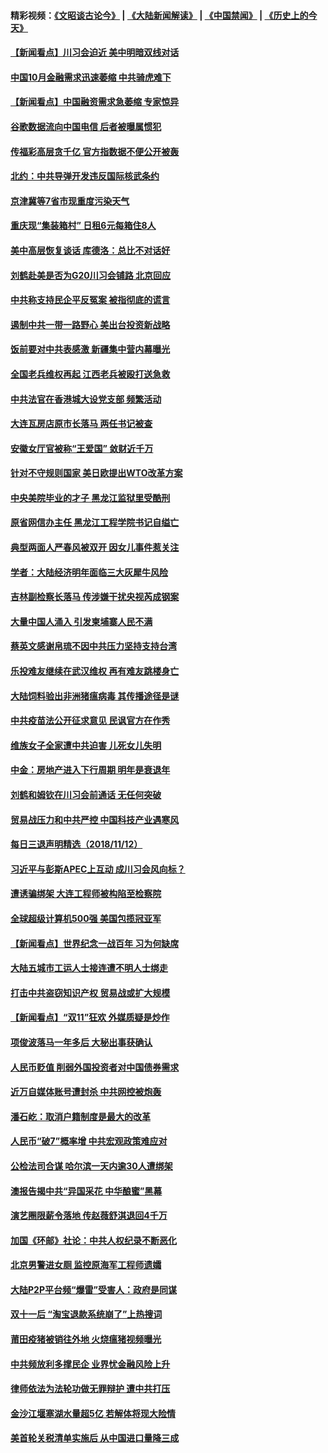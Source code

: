 #### 精彩视频：[《文昭谈古论今》](https://github.com/gfw-breaker/wenzhao/blob/master/README.md?t=11132132) | [《大陆新闻解读》](https://github.com/gfw-breaker/ntdtv-comedy/blob/master/README.md?t=11132132) | [《中国禁闻》](https://github.com/gfw-breaker/ntdtv-news/blob/master/README.md?t=11132132) | [《历史上的今天》](https://github.com/gfw-breaker/today-in-history/blob/master/README.md?t=11132132) 

#### [【新闻看点】川习会迫近 美中明暗双线对话](../pages/nsc413/n10849537.md?t=11132132) 

#### [中国10月金融需求迅速萎缩 中共骑虎难下](../pages/nsc413/n10849474.md?t=11132132) 

#### [【新闻看点】中国融资需求急萎缩 专家惊异](../pages/nsc413/n10849584.md?t=11132132) 

#### [谷歌数据流向中国电信 后者被曝属惯犯](../pages/nsc413/n10849651.md?t=11132132) 

#### [传福彩高层贪千亿 官方指数据不便公开被轰](../pages/nsc413/n10849540.md?t=11132132) 

#### [北约：中共导弹开发违反国际核武条约](../pages/nsc413/n10849551.md?t=11132132) 

#### [京津冀等7省市现重度污染天气](../pages/nsc413/n10849015.md?t=11132132) 

#### [重庆现“集装箱村” 日租6元每箱住8人](../pages/nsc413/n10849496.md?t=11132132) 

#### [美中高层恢复谈话 库德洛：总比不对话好](../pages/nsc413/n10849556.md?t=11132132) 

#### [刘鹤赴美是否为G20川习会铺路 北京回应](../pages/nsc413/n10849419.md?t=11132132) 

#### [中共称支持民企平反冤案 被指彻底的谎言](../pages/nsc413/n10849425.md?t=11132132) 

#### [遏制中共一带一路野心 美出台投资新战略](../pages/nsc413/n10849450.md?t=11132132) 

#### [饭前要对中共表感激 新疆集中营内幕曝光](../pages/nsc413/n10849239.md?t=11132132) 

#### [全国老兵维权再起 江西老兵被殴打送急救](../pages/nsc413/n10849258.md?t=11132132) 

#### [中共法官在香港城大设党支部 频繁活动](../pages/nsc413/n10848906.md?t=11132132) 

#### [大连瓦房店原市长落马 两任书记被查](../pages/nsc413/n10848445.md?t=11132132) 


#### [安徽女厅官被称“王爱国” 敛财近千万](../pages/nsc413/n10849184.md?t=11132132) 

#### [针对不守规则国家 美日欧提出WTO改革方案](../pages/nsc413/n10848776.md?t=11132132) 

#### [中央美院毕业的才子 黑龙江监狱里受酷刑](../pages/nsc413/n10844944.md?t=11132132) 

#### [原省网信办主任 黑龙江工程学院书记自缢亡](../pages/nsc413/n10849235.md?t=11132132) 

#### [典型两面人严春风被双开 因女儿事件惹关注](../pages/nsc413/n10848360.md?t=11132132) 

#### [学者：大陆经济明年面临三大灰犀牛风险](../pages/nsc413/n10848131.md?t=11132132) 

#### [吉林副检察长落马 传涉嫌干扰央视芮成钢案](../pages/nsc413/n10848049.md?t=11132132) 

#### [大量中国人涌入 引发柬埔寨人民不满](../pages/nsc413/n10848622.md?t=11132132) 

#### [蔡英文感谢帛琉不因中共压力坚持支持台湾](../pages/nsc413/n10848339.md?t=11132132) 

#### [乐投难友继续在武汉维权 再有难友跳楼身亡](../pages/nsc413/n10847629.md?t=11132132) 

#### [大陆饲料验出非洲猪瘟病毒 其传播途径是谜](../pages/nsc413/n10847468.md?t=11132132) 

#### [中共疫苗法公开征求意见 民讽官方在作秀](../pages/nsc413/n10847921.md?t=11132132) 

#### [维族女子全家遭中共迫害 儿死女儿失明](../pages/nsc413/n10847766.md?t=11132132) 

#### [中金：房地产进入下行周期 明年是衰退年](../pages/nsc413/n10847901.md?t=11132132) 

#### [刘鹤和姆钦在川习会前通话 无任何突破](../pages/nsc413/n10848020.md?t=11132132) 

#### [贸易战压力和中共严控 中国科技产业遇寒风](../pages/nsc413/n10847923.md?t=11132132) 


#### [每日三退声明精选（2018/11/12）](../pages/nsc413/n10847952.md?t=11132132) 

#### [习近平与彭斯APEC上互动 成川习会风向标？](../pages/nsc413/n10847020.md?t=11132132) 

#### [遭诱骗绑架 大连工程师被构陷至检察院](../pages/nsc413/n10843379.md?t=11132132) 

#### [全球超级计算机500强 美国包揽冠亚军](../pages/nsc413/n10847488.md?t=11132132) 

#### [【新闻看点】世界纪念一战百年 习为何缺席](../pages/nsc413/n10847292.md?t=11132132) 

#### [大陆五城市工运人士接连遭不明人士绑走](../pages/nsc413/n10847440.md?t=11132132) 

#### [打击中共盗窃知识产权 贸易战或扩大规模](../pages/nsc413/n10847555.md?t=11132132) 

#### [【新闻看点】“双11”狂欢 外媒质疑是炒作](../pages/nsc413/n10847335.md?t=11132132) 

#### [项俊波落马一年多后 大秘出事获确认](../pages/nsc413/n10847456.md?t=11132132) 

#### [人民币贬值 削弱外国投资者对中国债券需求](../pages/nsc413/n10847506.md?t=11132132) 

#### [近万自媒体账号遭封杀 中共网控被炮轰](../pages/nsc413/n10847276.md?t=11132132) 

#### [潘石屹：取消户籍制度是最大的改革](../pages/nsc413/n10847446.md?t=11132132) 

#### [人民币“破7”概率增 中共宏观政策难应对](../pages/nsc413/n10847226.md?t=11132132) 

#### [公检法司合谋 哈尔滨一天内逾30人遭绑架](../pages/nsc413/n10844792.md?t=11132132) 

#### [澳报告揭中共“异国采花 中华酿蜜”黑幕](../pages/nsc413/n10846837.md?t=11132132) 

#### [演艺圈限薪令落地 传赵薇舒淇退回4千万](../pages/nsc413/n10847319.md?t=11132132) 

#### [加国《环邮》社论：中共人权纪录不断恶化](../pages/nsc413/n10847032.md?t=11132132) 

#### [北京男警进女厕 监控原海军工程师遗孀](../pages/nsc413/n10844013.md?t=11132132) 

#### [大陆P2P平台频“爆雷”受害人：政府是同谋](../pages/nsc413/n10847205.md?t=11132132) 

#### [双十一后 “淘宝退款系统崩了”上热搜词](../pages/nsc413/n10846869.md?t=11132132) 

#### [莆田疫猪被销往外地 火烧瘟猪视频曝光](../pages/nsc413/n10846764.md?t=11132132) 

#### [中共频放利多撑民企 业界忧金融风险上升](../pages/nsc413/n10847086.md?t=11132132) 

#### [律师依法为法轮功做无罪辩护 遭中共打压](../pages/nsc413/n10846893.md?t=11132132) 

#### [金沙江堰塞湖水量超5亿 若解体将现大险情](../pages/nsc413/n10846099.md?t=11132132) 

#### [美首轮关税清单实施后 从中国进口量降三成](../pages/nsc413/n10846187.md?t=11132132) 


